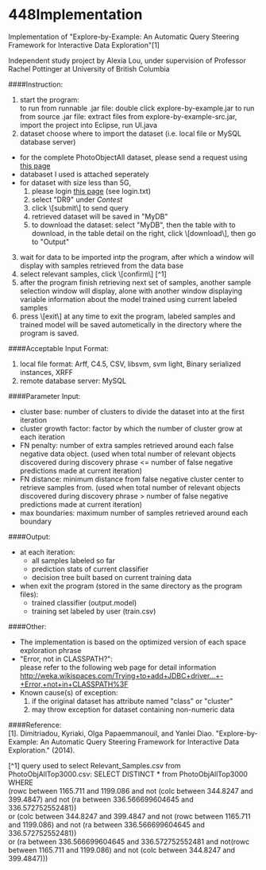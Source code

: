 448Implementation
=================

Implementation of "Explore-by-Example: An Automatic Query Steering Framework for Interactive Data Exploration"[1]

Independent study project by Alexia Lou, under supervision of Professor Rachel Pottinger at University of British Columbia
  		
  

####Instruction:  
1. start the program:  
    to run from runnable .jar file: double click explore-by-example.jar
    to run from source .jar file: extract files from explore-by-example-src.jar, import the project into Eclipse, run UI.java
2. dataset
    choose where to import the dataset (i.e. local file or MySQL database server)
  * for the complete PhotoObjectAll dataset, please send a request using [this page](http://skyserver.sdss3.org/contact/default.asp?subject=CasJobs+Issue:+&smtp=mail.pha.jhu.edu&helpdesk=helpdesk@sdss3.org&url=http%3a%2f%2fskyserver.sdss3.org%2fcasjobs%2fdefault.aspx)  
  * databaset I used is attached seperately    
  * for dataset with size less than 5G, 
    1. please login [this page](http://skyserver.sdss3.org/casjobs/default.aspx) (see login.txt)
    2. select "DR9" under *Contest*
    3. click \\[submit\\] to send query
    4. retrieved dataset will be saved in "MyDB"   
    5. to download the dataset: select "MyDB", then the table with to download, in the table detail on the right, click \\[download\\], then go to "Output"
3. wait for data to be imported intp the program, after which a window will display with samples retrieved from the data base
4. select relevant samples, click \\[confirm\\] [^1]   
5. after the program finish retrieving next set of samples, another sample selection window will display, alone with another window displaying variable information about the model trained using current labeled samples
6. press \\[exit\\] at any time to exit the program, labeled samples and trained model will be saved autometically in the directory where the program is saved.



####Acceptable Input Format:  
1. local file format: Arff, C4.5, CSV, libsvm, svm light, Binary serialized instances, XRFF  
2. remote database server: MySQL  
		
	

####Parameter Input:  
* cluster base: number of clusters to divide the dataset into at the first iteration  
* cluster growth factor:  factor by which the number of cluster grow at each iteration  
* FN penalty: number of extra samples retrieved around each false negative data object. (used when total number of relevant objects discovered during discovery phrase <= number of false negative predictions made at current iteration)  
* FN distance: minimum distance from false negative cluster center to retrieve samples from. (used when total number of relevant objects discovered during discovery phrase > number of false negative predictions made at current iteration)  
* max boundaries: maximum number of samples retrieved around each boundary  
  		

  		
####Output:  
* at each iteration:  
  - all samples labeled so far  
  - prediction stats of current classifier  
  - decision tree built based on current training data  
* when exit the program (stored in the same directory as the program files):  
  - trained classifier (output.model)  
  - training set labeled by user (train.csv)  
  		
  

####Other:  
* The implementation is based on the optimized version of each space exploration phrase  
* "Error, not in CLASSPATH?":    
	please refer to the following web page for detail information  
	http://weka.wikispaces.com/Trying+to+add+JDBC+driver...+-+Error,+not+in+CLASSPATH%3F  
* Known cause(s) of exception:    
  1. if the original dataset has attribute named "class" or "cluster"  
  2. may throw exception for dataset containing non-numeric data  
  		

        

####Reference:  
[1]. Dimitriadou, Kyriaki, Olga Papaemmanouil, and Yanlei Diao. "Explore-by-Example: An Automatic Query Steering Framework for Interactive Data Exploration." (2014).




[^1] query used to select Relevant_Samples.csv from PhotoObjAllTop3000.csv: 
        SELECT DISTINCT * from PhotoObjAllTop3000 	    
        WHERE   
            (rowc between 1165.711 and 1199.086 and not (colc between 344.8247 and 399.4847) and not (ra between 336.566699604645 and 336.572752552481))   
            or (colc between 344.8247 and 399.4847 and not (rowc between 1165.711 and 1199.086) and not (ra between 336.566699604645 and 336.572752552481))    
            or (ra between 336.566699604645 and 336.572752552481 and not(rowc between 1165.711 and 1199.086) and not (colc between 344.8247 and 399.4847)))    


